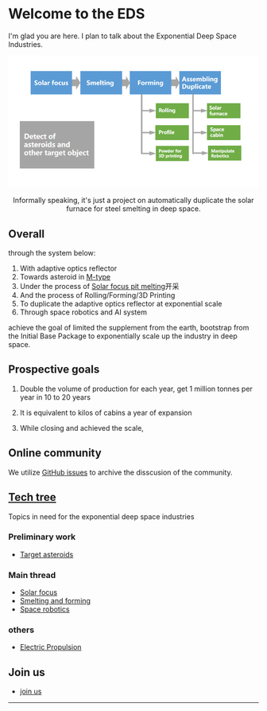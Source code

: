 # Welcome to the EDS

I'm glad you are here. I plan to talk about the Exponential Deep Space Industries.

[![diagram of the proposed exponential deep space industries](/assets/imgs/eds-diagram-en.png)](tech-tree.md)

<!-- <center>非正式的说，就是个深空自动化造太阳灶炼钢的</center> -->

<center>Informally speaking, it's just a project on automatically duplicate the solar furnace for steel smelting in deep space.</center>

## Overall
<!-- /General Principles -->

through the system below:

1. With adaptive optics reflector
2. Towards asteroid in [M-type](topics/target-asteroids.md)
3. Under the process of [Solar focus pit melting](topics/solar-focus.md)开采
4. And the process of Rolling/Forming/3D Printing
5. To duplicate the adaptive optics reflector at exponential scale
6. Through space robotics and AI system

achieve the goal of limited the supplement from the earth, bootstrap from the Initial Base Package to exponentially scale up the industry in deep space.
<!-- 达到尽量少依靠地球组件材料供应，通过初始基地包实现bootstrap可自复制大规模指数扩张深空工业的目的。 -->

## Prospective goals
<!-- 可展望的目标： -->

1. Double the volume of production for each year, get 1 million tonnes per year in 10 to 20 years
<!-- 每年翻倍，十到二十年达到百万吨级年产能的工业规模 -->
2. It is equivalent to kilos of cabins a year of expansion
<!-- 以上等效年上万间舱段的基地扩张产能 -->
3. While closing and achieved the scale, 
<!-- 接近和达到这个规模后进行更多的（可人类参与）在轨科学与工业研究，实现进一步的纯粹科学与提高组件在轨生产率目的（包括空间农业） -->

## Online community
<!-- 在线会议 -->

We utilize [GitHub issues](https://github.com/ExponentialDeepSpace/exponentialdeepspace.github.io/issues) to archive the disscusion of the community.
<!-- * 指数增长自复制深空工业[第一次会议](meeting-notes/2018-09.md) -->


<!-- ### 可能的会议议程

- [ ] 1. 所需科技树
- [ ] 2. 可行性论证
- [ ] 3. 其他潜在方案
- [ ] 4. 涉及相关学科及物色参与者
- [ ] 5. 下一次会议形式 -->

## [Tech tree](tech-tree.html)

Topics in need for the exponential deep space industries

### Preliminary work

* [Target asteroids](topics/target-asteroids.md)

### Main thread

* [Solar focus](topics/solar-focus.md)
* [Smelting and forming](topics/smelting-and-forming.md)
* [Space robotics](topics/space-robotics.md)

### others

* [Electric Propulsion](topics/electric-propulsion.md)

<!-- ## 参考资源 -->


## Join us

* [join us](join-us.md)

---
<!-- [感谢协作单位星际移民局大力支持](https://github.com/InterImm/roundTable/issues/4) -->

<script async src="//busuanzi.ibruce.info/busuanzi/2.3/busuanzi.pure.mini.js"></script>

<!-- <span id="busuanzi_container_site_pv">本站总访问量<span id="busuanzi_value_site_pv"></span>次</span> -->

<!-- ## Let me know several or a few

* one
* two
* ..

is this really what i'm looking for?

## How this happened?

* automatic jekyll? -->
